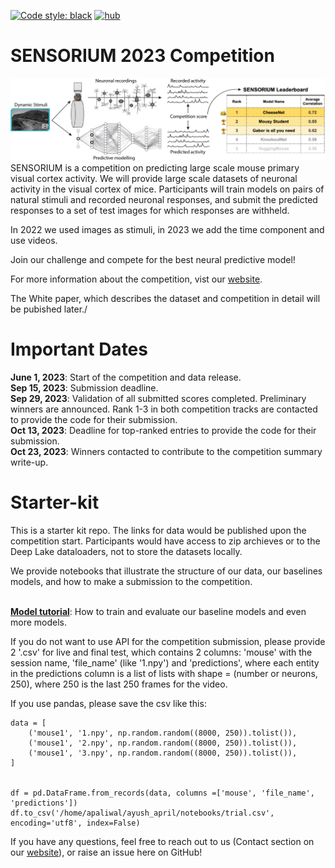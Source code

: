 <a href="https://github.com/psf/black"><img alt="Code style: black" src="https://img.shields.io/badge/code%20style-black-000000.svg"></a>
[![hub](https://img.shields.io/badge/powered%20by-hub%20-ff5a1f.svg)](https://github.com/activeloopai/Hub)

# SENSORIUM 2023 Competition

![plot](figures/competition.png)
SENSORIUM is a competition on predicting large scale mouse primary visual cortex activity. We will provide large scale datasets of neuronal activity in the visual cortex of mice. Participants will train models on pairs of natural stimuli and recorded neuronal responses, and submit the predicted responses to a set of test images for which responses are withheld. 

In 2022 we used images as stimuli, in 2023 we add the time component and use videos.

Join our challenge and compete for the best neural predictive model!

For more information about the competition, vist our [website](http://sensorium-competition.net/).

<!-- Have a look at our [White paper on arXiv](https://arxiv.org/abs/2206.08666), which describes the dataset and competition in detail. -->

The White paper, which describes the dataset and competition in detail will be pubished later./

# Important Dates
**June 1, 2023**: Start of the competition and data release.
<br>**Sep 15, 2023**: Submission deadline.
<br>**Sep 29, 2023**: Validation of all submitted scores completed. Preliminary winners are announced. Rank 1-3 in both competition tracks are contacted to provide the code for their submission.
<br>**Oct 13, 2023**: Deadline for top-ranked entries to provide the code for their submission.
<br>**Oct 23, 2023**: Winners contacted to contribute to the competition summary write-up.

# Starter-kit

This is a starter kit repo. The links for data would be published upon the competition start. Participants would have access to zip archieves or to the Deep Lake dataloaders, not to store the datasets locally.

<!-- Below we provide a step-by-step guide for getting started with the competition. -->
<!-- 
## 1. Pre-requisites
- install [**docker**](https://docs.docker.com/get-docker/) and [**docker-compose**](https://docs.docker.com/compose/install/)
- install git
- clone the repo via `git clone https://github.com/sinzlab/sensorium.git`

## 2. Download neural data

You can download the data from [https://gin.g-node.org/cajal/Sensorium2022](https://gin.g-node.org/cajal/Sensorium2022) and place it in `sensorium/notebooks/data`.
**Note:** Downloading the files all at once as a directory does lead to unfortunate errors. Thus, all datastes have to be downloaded individually.

## 3. Run the example notebooks

### **Start Jupyterlab environment**
```
cd sensorium/
docker-compose run -d -p 10101:8888 jupyterlab
```
now, type in `localhost:10101` in your favorite browser, and you are ready to go!
 -->

<!-- ## **Competition example notebooks** -->
We provide notebooks that illustrate the structure of our data, our baselines models, and how to make a submission to the competition.
<!-- <br>[**Dataset tutorial**](notebooks/model_demo.ipynb): Shows the structure of the data and how to turn it into a PyTorch DataLoader. -->
<br>[**Model tutorial**](notebooks/model_demo.ipynb): How to train and evaluate our baseline models and even more models.
<!-- <br>[**Submission tutorial**](notebooks/submission_tutorial/): Use our API to make a submission to our competition. -->

If you do not want to use API for the competition submission, please provide 2 '.csv' for live and final test, which contains 2 columns: 'mouse' with the session name, 'file_name' (like '1.npy') and 'predictions', where each entity in the predictions column is a list of lists with shape = (number or neurons, 250), where 250 is the last 250 frames for the video. 

If you use pandas, please save the csv like this:

```
data = [
    ('mouse1', '1.npy', np.random.random((8000, 250)).tolist()),
    ('mouse1', '2.npy', np.random.random((8000, 250)).tolist()),
    ('mouse1', '3.npy', np.random.random((8000, 250)).tolist()),
]


df = pd.DataFrame.from_records(data, columns =['mouse', 'file_name', 'predictions'])
df.to_csv('/home/apaliwal/ayush_april/notebooks/trial.csv', encoding='utf8', index=False)
```

If you have any questions, feel free to reach out to us (Contact section on our [website](http://sensorium-competition.net/)), or raise an issue here on GitHub!
